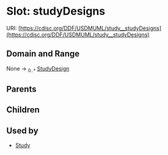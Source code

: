 
# Slot: studyDesigns




URI: [https://cdisc.org/DDF/USDMUML/study__studyDesigns](https://cdisc.org/DDF/USDMUML/study__studyDesigns)


## Domain and Range

None &#8594;  <sub>0..\*</sub> [StudyDesign](StudyDesign.md)

## Parents


## Children


## Used by

 * [Study](Study.md)

